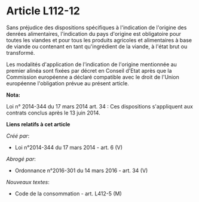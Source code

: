 # Article L112-12

Sans préjudice des dispositions spécifiques à l'indication de l'origine des denrées alimentaires, l'indication du pays
d'origine est obligatoire pour toutes les viandes et pour tous les produits agricoles et alimentaires à base de viande ou
contenant en tant qu'ingrédient de la viande, à l'état brut ou transformé. 

Les modalités d'application de l'indication de l'origine mentionnée au premier alinéa sont fixées par décret en Conseil
d'Etat après que la Commission européenne a déclaré compatible avec le droit de l'Union européenne l'obligation prévue au
présent article.

**Nota:**

Loi n° 2014-344 du 17 mars 2014 art. 34 : Ces dispositions s'appliquent aux contrats conclus après le 13 juin 2014.

**Liens relatifs à cet article**

_Créé par_:

  - Loi n°2014-344 du 17 mars 2014 - art. 6 (V)

_Abrogé par_:

  - Ordonnance n°2016-301 du 14 mars 2016 - art. 34 (V)

_Nouveaux textes_:

  - Code de la consommation - art. L412-5 (M)
